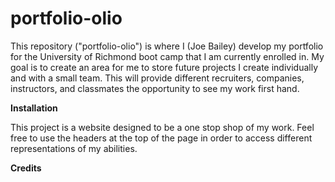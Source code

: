 # portfolio-olio
This repository ("portfolio-olio") is where I (Joe Bailey) develop my portfolio for the University of Richmond boot camp that I am currently enrolled in. My goal is to create an area for me to store future projects I create individually and with a small team. This will provide different recruiters, companies, instructors, and classmates the opportunity to see my work first hand. 

<b>Installation</b> 

This project is a website designed to be a one stop shop of my work. Feel free to use the headers at the top of the page in order to access different representations of my abilities. 

<b>Credits</b> 